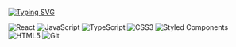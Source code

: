 [![Typing SVG](https://readme-typing-svg.demolab.com?font=Fira+Code&size=30&pause=1000&color=FFDD2E&vCenter=true&random=false&width=700&lines=React+Developer+%F0%9F%98%8A;Full+Stack+developer+when+needed+%F0%9F%98%8E;5%2B+years+of+coding+experience+%F0%9F%92%BB;Nice+to+meet+you!+%F0%9F%91%8B)](https://git.io/typing-svg)

![React](https://img.shields.io/badge/react-%2320232a.svg?style=for-the-badge&logo=react&logoColor=%2361DAFB) ![JavaScript](https://img.shields.io/badge/javascript-%23323330.svg?style=for-the-badge&logo=javascript&logoColor=%23F7DF1E) ![TypeScript](https://img.shields.io/badge/typescript-%23007ACC.svg?style=for-the-badge&logo=typescript&logoColor=white) ![CSS3](https://img.shields.io/badge/css3-%231572B6.svg?style=for-the-badge&logo=css3&logoColor=white) ![Styled Components](https://img.shields.io/badge/styled--components-DB7093?style=for-the-badge&logo=styled-components&logoColor=white) ![HTML5](https://img.shields.io/badge/html5-%23E34F26.svg?style=for-the-badge&logo=html5&logoColor=white) ![Git](https://img.shields.io/badge/git-%23F05033.svg?style=for-the-badge&logo=git&logoColor=white)
